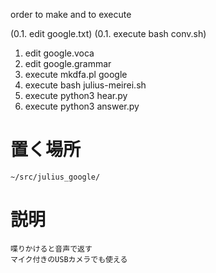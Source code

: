 order to make and to execute

(0.1. edit google.txt)
(0.1. execute bash conv.sh)
1. edit google.voca
2. edit google.grammar
3. execute mkdfa.pl google
4. execute bash julius-meirei.sh
5. execute python3 hear.py
6. execute python3 answer.py
  
置く場所  
========  
	~/src/julius_google/  
  
説明  
=====  
	喋りかけると音声で返す  
	マイク付きのUSBカメラでも使える  
  

